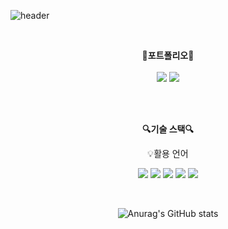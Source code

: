 ![header](https://capsule-render.vercel.app/api?type=waving&color=auto&height=300&section=header&text=welcome&fontSize=90&animation=fadeIn&fontAlignY=38&desc=popiiy53%20GitHub%20Profile&descAlignY=51&descAlign=62)

<br>

<p align="center">
    <Strong>🚀포트폴리오🚀</Strong><br><br>
    <a href="https://popiiy53blog.tistory.com/" target="_blank"><img src="https://img.shields.io/badge/Tistory-535D6C?style=flat-square&logo=Tistory&logoColor=white"/></a>
    <a href="https://sandeul2.github.io/" target="_blank"><img src="https://img.shields.io/badge/포트폴리오-3884FF?style=flat-square&logo=GitBook&logoColor=white"/></a>
    

</p>

<br>


<br>

<p align="center">
    <Strong>🔍기술 스택🔍</Strong><br>
  

<p align="center">
    💡활용 언어
</p>

<p align="center" display="inline-block">
  <img src="https://img.shields.io/badge/javascript-F7DF1E?style=for-the-badge&logo=javascript&logoColor=black">
  <img src="https://img.shields.io/badge/css-1572B6?style=for-the-badge&logo=css3&logoColor=white">
  <img src="https://img.shields.io/badge/html-E34F26?style=for-the-badge&logo=html5&logoColor=white">
  <img src="https://img.shields.io/badge/C-A8B9CC?style=for-the-badge&logo=C&logoColor=white">
  <img src="https://img.shields.io/badge/c++-%2300599C.svg?style=for-the-badge&logo=c%2B%2B&logoColor=white"/>
</p>

<br>

<div align=center>

![Anurag's GitHub stats](https://github-readme-stats.vercel.app/api?username=popiiy53&show_icons=true&theme=white)
